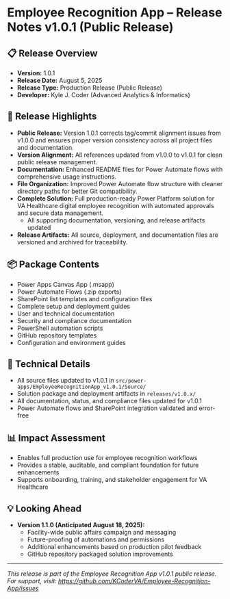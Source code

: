 
# Employee Recognition App – Release Notes v1.0.1 (Public Release)

## 📋 Release Overview
- **Version:** 1.0.1
- **Release Date:** August 5, 2025
- **Release Type:** Production Release (Public Release)
- **Developer:** Kyle J. Coder (Advanced Analytics & Informatics)

## 🚀 Release Highlights
- **Public Release:** Version 1.0.1 corrects tag/commit alignment issues from v1.0.0 and ensures proper version consistency across all project files and documentation.
- **Version Alignment:** All references updated from v1.0.0 to v1.0.1 for clean public release management.
- **Documentation:** Enhanced README files for Power Automate flows with comprehensive usage instructions.
- **File Organization:** Improved Power Automate flow structure with cleaner directory paths for better Git compatibility.
- **Complete Solution:** Full production-ready Power Platform solution for VA Healthcare digital employee recognition with automated approvals and secure data management.
  - All supporting documentation, versioning, and release artifacts updated
- **Release Artifacts:** All source, deployment, and documentation files are versioned and archived for traceability.

## 📦 Package Contents
- Power Apps Canvas App (.msapp)
- Power Automate Flows (.zip exports)
- SharePoint list templates and configuration files
- Complete setup and deployment guides
- User and technical documentation
- Security and compliance documentation
- PowerShell automation scripts
- GitHub repository templates
- Configuration and environment guides

## 📝 Technical Details
- All source files updated to v1.0.1 in `src/power-apps/EmployeeRecognitionApp_v1.0.1/Source/`
- Solution package and deployment artifacts in `releases/v1.0.x/`
- All documentation, status, and compliance files updated for v1.0.1
- Power Automate flows and SharePoint integration validated and error-free

## 📊 Impact Assessment
- Enables full production use for employee recognition workflows
- Provides a stable, auditable, and compliant foundation for future enhancements
- Supports onboarding, training, and stakeholder engagement for VA Healthcare

## 💡 Looking Ahead
- **Version 1.1.0 (Anticipated August 18, 2025):**
  - Facility-wide public affairs campaign and messaging
  - Future-proofing of automations and permissions
  - Additional enhancements based on production pilot feedback
  - GitHub repository packaged solution improvements

---

*This release is part of the Employee Recognition App v1.0.1 public release. For support, visit: https://github.com/KCoderVA/Employee-Recognition-App/issues*
